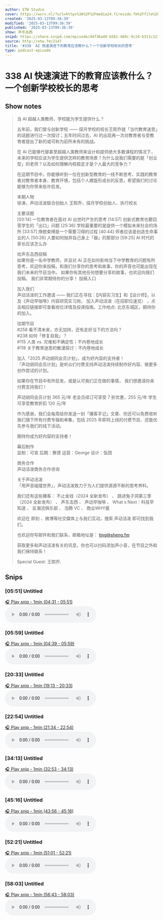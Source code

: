 ```yaml
---
author: ETW Studio
cover: https://wsrv.nl/?url=https%3A%2F%2Fmedia24.fireside.fm%2Ffile%2Ffireside-images-2024%2Fpodcasts%2Fimages%2F8%2F8dd8a56f-9636-415a-8c00-f9ca6778e511%2Fcover.jpg%3Fv%3D4&w=200&h=200
created: '2025-03-13T09:36:39'
modified: '2025-03-13T09:36:39'
published: '2025-03-13T09:36:39'
show: 声东击西
snipd: https://share.snipd.com/episode/d4f36a49-b561-489c-9c24-b311c323a476
source: http://etw.fm/2147
title: '#338  AI 快速演进下的教育应该教什么？一个创新学校校长的思考'
type: podcast-episode
---
```


# 338  AI 快速演进下的教育应该教什么？一个创新学校校长的思考
## Show notes
> 当 AI 超越人类教师，学校能为学生提供什么？
> 
> 
> 五年前，我们曾与创新学校 —— 探月学校的校长王熙乔就「当代教育迷思」的话题进行过一次探讨；五年时间过去，AI 的出现再一次对教育者与受教育者提出了新的或可称为前所未有的挑战。
> 
> 
> 在 AI 已能够代替甚至超越人类教师来设计和提供绝大多数课程的情况下，未来的学校应该为学生提供怎样的教育场景？为什么说我们需要的是「创业型」的老师？以及如何理解内核稳定才是个人最大的竞争力？
> 
> 
> 在这期节目中，你能够听到一位在创新型教育的一线不断思考、实践的教育者对教育者本身、教育环境，包括个人螺旋形成长的反思，希望我们的讨论能够为你带来些许启发。
> 
> 
> 本期人物  
> 徐涛，声动活泼联合创始人 
> 王熙乔，探月学校创始人、执行校长
> 
> 
> 主要话题  
> [03:14]  一位教育者在面对 AI 出世时产生的思考 
> [14:57]  创新式教育也要回答学生的「出口」问题 
> [25:36]  学校最重要的是提供一个模拟未来社会的场所 
> [33:57]  挣脱束缚是一个需要习得的过程 
> [40:44]  师者应该是创造生命事业的人 
> [50:26]  人要如何抛弃自己身上「器」的那部分 
> [59:25]  AI 时代的家长应该怎么办
> 
> 
> 给声东击西投稿  
> 如果你是一名中学教师，并且对 AI 正在如何影响当下中学教育的问题有所思考，欢迎你来投稿，和我们分享你的思考和故事，你的声音也可能出现在我们未来的节目当中。 
> 如果你有其他任何想要分享的故事，也欢迎向我们投稿。 
> 我们非常期待你的分享！ 
> 投稿入口 
> 
> 
> 加入我们  
> 声动活泼的工作邀请 —— 我们正在寻找：【内容实习生】和【设计师】，以及《声动早咖啡》内容研究实习岗， 加入声动活泼（在招职位速览） ，点击相应链接即可查看岗位详情及投递指南。工作地点: 北京东城区，期待你的加入。
> 
> 
> 往期节目  
> #258 看不清未来，亦无加持，还有走好当下的方法吗？  
> #238 如何「修复自我」？  
> #115 人类 vs. 灾难和不确定性｜不内卷地成长  
> #118 关于教育迷思的散漫探讨｜不内卷地成长 
> 
> 
> 
> 加入「2025 声动胡同会员计划」，成为好内容的支持者！  
> 「声动胡同会员计划」是听众们付费支持声动活泼持续制作好内容、做更多创作尝试的计划。
> 
> 
> 如果你在节目中有所启发，或是认可我们正在做的事情， 我们想邀请你来付费支持我们！ 
> 
> 
> 
> 声动胡同会员计划 365 元/年 
> 老会员续订可享受 7 折优惠，255 元/年 
> 学生可享受教育折扣 120 元/年 
> 
> 
> 作为感谢，我们会每周给你发送一封「播客手记」文章、你还可以免费收听我们旗下所有付费专辑和单集，包括 2025 年即将上线的付费节目、还能优先参与我们的线下活动。
> 
> 
> 期待你成为好内容的支持者！ 
> 
> 
> 幕后制作  
> 监制：可宣 
> 后期：赛德 
> 运营：George 
> 设计：饭团
> 
> 
> 商务合作  
> 声动活泼商务合作咨询 
> 
> 
> 关于声动活泼  
> 「用声音碰撞世界」，声动活泼致力于为人们提供源源不断的思考养料。
> 
> 
> 我们还有这些播客： 不止金钱（2024 全新发布） 、 跳进兔子洞第三季（2024 全新发布） 、 声东击西 、 声动早咖啡 、 What s Next｜科技早知道 、 反潮流俱乐部 、 泡腾 VC 、 商业WHY酱 
> 
> 
> 欢迎在 即刻 、微博等社交媒体上与我们互动，搜索  声动活泼  即可找到我们。
> 
> 
> 也欢迎你写邮件和我们联系，邮箱地址是： ting@sheng.fm  
> 
> 
> 获取更多和声动活泼有关的讯息，你也可以扫码添加声小音，在节目之外和我们保持联系！ 
> 
> Special Guest: 王熙乔.

## Snips
### [05:51] Untitled
[🎧 Play snip - 1min️ (04:31 - 05:51)](https://share.snipd.com/snip/76d0d1e1-9d71-4a7e-97f0-1bbeaca26e2a)
<audio controls> <source src="https://chtbl.com/track/GGD9D/aphid.fireside.fm/d/1437767933/8dd8a56f-9636-415a-8c00-f9ca6778e511/b835fbde-e46f-4cbf-84f3-3ae398f423c5.mp3#t=04:31,05:51"> </audio>
### [05:59] Untitled
[🎧 Play snip - 1min️ (04:39 - 05:59)](https://share.snipd.com/snip/91be4e0a-c66a-412d-aaab-53039a7b7993)
<audio controls> <source src="https://chtbl.com/track/GGD9D/aphid.fireside.fm/d/1437767933/8dd8a56f-9636-415a-8c00-f9ca6778e511/b835fbde-e46f-4cbf-84f3-3ae398f423c5.mp3#t=04:39,05:59"> </audio>
### [20:33] Untitled
[🎧 Play snip - 1min️ (19:13 - 20:33)](https://share.snipd.com/snip/fd898083-469e-4441-9f44-6d545a0e7ea8)
<audio controls> <source src="https://chtbl.com/track/GGD9D/aphid.fireside.fm/d/1437767933/8dd8a56f-9636-415a-8c00-f9ca6778e511/b835fbde-e46f-4cbf-84f3-3ae398f423c5.mp3#t=19:13,20:33"> </audio>
### [22:54] Untitled
[🎧 Play snip - 1min️ (21:34 - 22:54)](https://share.snipd.com/snip/88e1c1de-5a80-4a7d-86b0-adff18e630a4)
<audio controls> <source src="https://chtbl.com/track/GGD9D/aphid.fireside.fm/d/1437767933/8dd8a56f-9636-415a-8c00-f9ca6778e511/b835fbde-e46f-4cbf-84f3-3ae398f423c5.mp3#t=21:34,22:54"> </audio>
### [34:13] Untitled
[🎧 Play snip - 1min️ (32:53 - 34:13)](https://share.snipd.com/snip/dedcc155-be45-4efb-93ee-864156780be7)
<audio controls> <source src="https://chtbl.com/track/GGD9D/aphid.fireside.fm/d/1437767933/8dd8a56f-9636-415a-8c00-f9ca6778e511/b835fbde-e46f-4cbf-84f3-3ae398f423c5.mp3#t=32:53,34:13"> </audio>
### [45:16] Untitled
[🎧 Play snip - 1min️ (43:56 - 45:16)](https://share.snipd.com/snip/eeefb060-32f9-4d79-8f14-f340150da611)
<audio controls> <source src="https://chtbl.com/track/GGD9D/aphid.fireside.fm/d/1437767933/8dd8a56f-9636-415a-8c00-f9ca6778e511/b835fbde-e46f-4cbf-84f3-3ae398f423c5.mp3#t=43:56,45:16"> </audio>
### [52:21] Untitled
[🎧 Play snip - 1min️ (51:01 - 52:21)](https://share.snipd.com/snip/fe1c1cdc-89c5-4d8f-8fe7-70fbdff2ae83)
<audio controls> <source src="https://chtbl.com/track/GGD9D/aphid.fireside.fm/d/1437767933/8dd8a56f-9636-415a-8c00-f9ca6778e511/b835fbde-e46f-4cbf-84f3-3ae398f423c5.mp3#t=51:01,52:21"> </audio>
### [58:03] Untitled
[🎧 Play snip - 1min️ (56:43 - 58:03)](https://share.snipd.com/snip/a9463602-3922-413c-8efc-dbb5613f9514)
<audio controls> <source src="https://chtbl.com/track/GGD9D/aphid.fireside.fm/d/1437767933/8dd8a56f-9636-415a-8c00-f9ca6778e511/b835fbde-e46f-4cbf-84f3-3ae398f423c5.mp3#t=56:43,58:03"> </audio>
